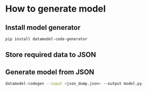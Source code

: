 # How to generate model
## Install model generator
```bash
pip install datamodel-code-generator
```
## Store required data to JSON
## Generate model from JSON
```bash
datamodel-codegen --input <json_dump.json> --output model.py
```
